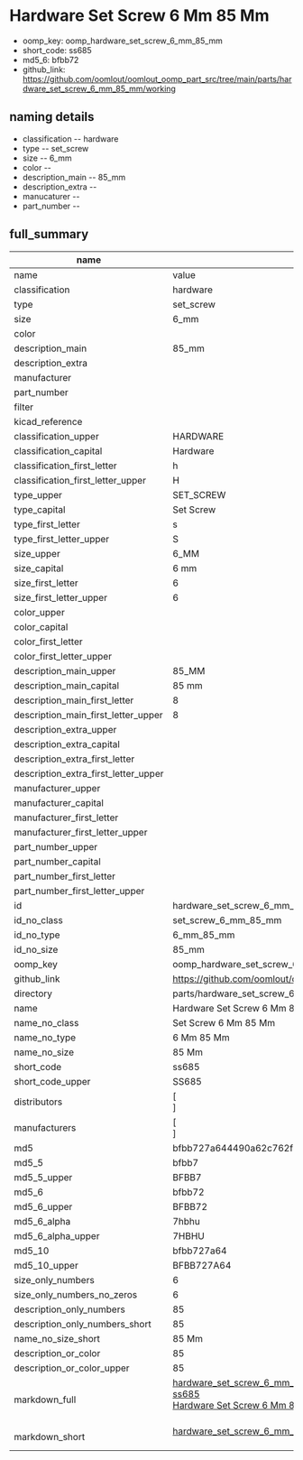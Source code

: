 # Hardware Set Screw 6 Mm 85 Mm

  
* oomp_key: oomp_hardware_set_screw_6_mm_85_mm 
* short_code: ss685
* md5_6: bfbb72  
* github_link: https://github.com/oomlout/oomlout_oomp_part_src/tree/main/parts/hardware_set_screw_6_mm_85_mm/working  
## naming details
* classification -- hardware
* type -- set_screw
* size -- 6_mm
* color -- 
* description_main -- 85_mm
* description_extra -- 
* manucaturer -- 
* part_number -- 





## full_summary
| name | value | 
| --- | --- | 
| name | value | 
| classification | hardware | 
| type | set_screw | 
| size | 6_mm | 
| color |  | 
| description_main | 85_mm | 
| description_extra |  | 
| manufacturer |  | 
| part_number |  | 
| filter |  | 
| kicad_reference |  | 
| classification_upper | HARDWARE | 
| classification_capital | Hardware | 
| classification_first_letter | h | 
| classification_first_letter_upper | H | 
| type_upper | SET_SCREW | 
| type_capital | Set Screw | 
| type_first_letter | s | 
| type_first_letter_upper | S | 
| size_upper | 6_MM | 
| size_capital | 6 mm | 
| size_first_letter | 6 | 
| size_first_letter_upper | 6 | 
| color_upper |  | 
| color_capital |  | 
| color_first_letter |  | 
| color_first_letter_upper |  | 
| description_main_upper | 85_MM | 
| description_main_capital | 85 mm | 
| description_main_first_letter | 8 | 
| description_main_first_letter_upper | 8 | 
| description_extra_upper |  | 
| description_extra_capital |  | 
| description_extra_first_letter |  | 
| description_extra_first_letter_upper |  | 
| manufacturer_upper |  | 
| manufacturer_capital |  | 
| manufacturer_first_letter |  | 
| manufacturer_first_letter_upper |  | 
| part_number_upper |  | 
| part_number_capital |  | 
| part_number_first_letter |  | 
| part_number_first_letter_upper |  | 
| id | hardware_set_screw_6_mm_85_mm | 
| id_no_class | set_screw_6_mm_85_mm | 
| id_no_type | 6_mm_85_mm | 
| id_no_size | 85_mm | 
| oomp_key | oomp_hardware_set_screw_6_mm_85_mm | 
| github_link | https://github.com/oomlout/oomlout_oomp_part_src/tree/main/parts/hardware_set_screw_6_mm_85_mm/working | 
| directory | parts/hardware_set_screw_6_mm_85_mm | 
| name | Hardware Set Screw 6 Mm 85 Mm | 
| name_no_class | Set Screw 6 Mm 85 Mm | 
| name_no_type | 6 Mm 85 Mm | 
| name_no_size | 85 Mm | 
| short_code | ss685 | 
| short_code_upper | SS685 | 
| distributors | [<br>] | 
| manufacturers | [<br>] | 
| md5 | bfbb727a644490a62c762f2e6d573a8d | 
| md5_5 | bfbb7 | 
| md5_5_upper | BFBB7 | 
| md5_6 | bfbb72 | 
| md5_6_upper | BFBB72 | 
| md5_6_alpha | 7hbhu | 
| md5_6_alpha_upper | 7HBHU | 
| md5_10 | bfbb727a64 | 
| md5_10_upper | BFBB727A64 | 
| size_only_numbers | 6 | 
| size_only_numbers_no_zeros | 6 | 
| description_only_numbers | 85 | 
| description_only_numbers_short | 85 | 
| name_no_size_short | 85 Mm | 
| description_or_color | 85 | 
| description_or_color_upper | 85 | 
| markdown_full | [hardware_set_screw_6_mm_85_mm](https://github.com/oomlout/oomlout_oomp_part_src/tree/main/parts/hardware_set_screw_6_mm_85_mm/working)<br>[ss685](https://github.com/oomlout/oomlout_oomp_part_src/tree/main/parts/hardware_set_screw_6_mm_85_mm/working)<br>[Hardware Set Screw 6 Mm 85 Mm](https://github.com/oomlout/oomlout_oomp_part_src/tree/main/parts/hardware_set_screw_6_mm_85_mm/working)<br><br> | 
| markdown_short | [hardware_set_screw_6_mm_85_mm](https://github.com/oomlout/oomlout_oomp_part_src/tree/main/parts/hardware_set_screw_6_mm_85_mm/working)<br><br> | 
